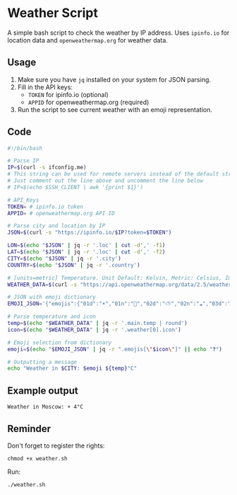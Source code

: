 # Weather Script

A simple bash script to check the weather by IP address. Uses `ipinfo.io` for location data and `openweathermap.org` for weather data.

## Usage
1. Make sure you have `jq` installed on your system for JSON parsing.
2. Fill in the API keys:
   - `TOKEN` for ipinfo.io (optional)
   - `APPID` for openweathermap.org (required)
3. Run the script to see current weather with an emoji representation.

## Code

```bash
#!/bin/bash

# Parse IP
IP=$(curl -s ifconfig.me)
# This string can be used for remote servers instead of the default string
# Just comment out the line above and uncomment the line below
# IP=$(echo $SSH_CLIENT | awk '{print $1}')

# API_Keys
TOKEN= # ipinfo.io token
APPID= # openweathermap.org API ID

# Parse city and location by IP
JSON=$(curl -s "https://ipinfo.io/$IP?token=$TOKEN")

LON=$(echo "$JSON" | jq -r '.loc' | cut -d',' -f1)
LAT=$(echo "$JSON" | jq -r '.loc' | cut -d',' -f2)
CITY=$(echo "$JSON" | jq -r '.city')
COUNTRY=$(echo "$JSON" | jq -r '.country')

# [units=metric] Temperature. Unit Default: Kelvin, Metric: Celsius, Imperial: Fahrenheit
WEATHER_DATA=$(curl -s "https://api.openweathermap.org/data/2.5/weather?lat=$LAT&lon=$LON&units=metric&appid=$APPID")

# JSON with emoji dictionary
EMOJI_JSON='{"emojis":{"01d":"☀️","01n":"🌙","02d":"⛅","02n":"☁️","03d":"🌥️","03n":"🌥️","04d":"☁️","04n":"☁️","09d":"🌧️","09n":"🌧️","10d":"🌦️","10n":"🌦️","11d":"⛈️","11n":"⛈️","13d":"❄️","13n":"❄️","50d":"🌫️","50n":"🌫️"}}'

# Parse temperature and icon
temp=$(echo "$WEATHER_DATA" | jq -r '.main.temp | round')
icon=$(echo "$WEATHER_DATA" | jq -r '.weather[0].icon')

# Emoji selection from dictionary
emoji=$(echo "$EMOJI_JSON" | jq -r ".emojis[\"$icon\"]" || echo "❓")

# Outputting a message
echo "Weather in $CITY: $emoji ${temp}°C"
```

## Example output

```
Weather in Moscow: ☀️ 4°C
```

## Reminder
Don't forget to register the rights: 
``` 
chmod +x weather.sh
```
Run:
``` 
./weather.sh
```
